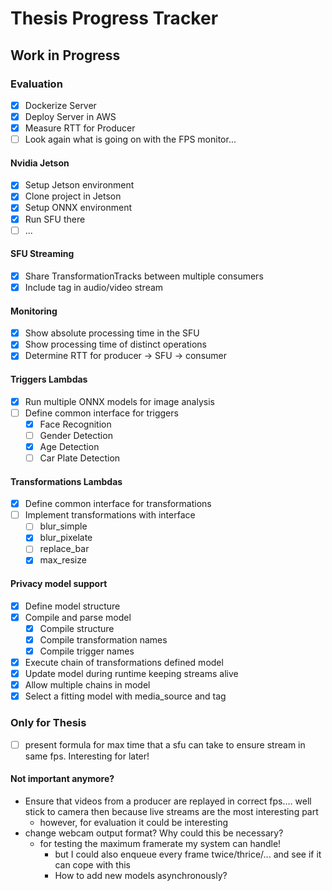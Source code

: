 # Thesis Progress Tracker

## Work in Progress

### Evaluation 

- [x] Dockerize Server
- [x] Deploy Server in AWS
- [x] Measure RTT for Producer
- [ ] Look again what is going on with the FPS monitor...

#### Nvidia Jetson

- [x] Setup Jetson environment
- [x] Clone project in Jetson
- [x] Setup ONNX environment
- [x] Run SFU there
- [ ] ...

#### SFU Streaming

- [x] Share TransformationTracks between multiple consumers
- [x] Include tag in audio/video stream

#### Monitoring

- [x] Show absolute processing time in the SFU
- [x] Show processing time of distinct operations
- [x] Determine RTT for producer &#8594; SFU &#8594; consumer

#### Triggers Lambdas

- [x] Run multiple ONNX models for image analysis
- [ ] Define common interface for triggers
    - [x] Face Recognition
    - [ ] Gender Detection
    - [x] Age Detection
    - [ ] Car Plate Detection

#### Transformations Lambdas

- [x] Define common interface for transformations
- [ ] Implement transformations with interface
    - [ ] blur_simple
    - [x] blur_pixelate
    - [ ] replace_bar
    - [x] max_resize

#### Privacy model support

- [x] Define model structure
- [x] Compile and parse model
    - [x] Compile structure
    - [x] Compile transformation names
    - [x] Compile trigger names
- [x] Execute chain of transformations defined model
- [x] Update model during runtime keeping streams alive
- [x] Allow multiple chains in model
- [x] Select a fitting model with media_source and tag

### Only for Thesis

- [ ] present formula for max time that a sfu can take to ensure stream in same fps. Interesting for later!</span>

#### Not important anymore?

- Ensure that videos from a producer are replayed in correct fps.... well stick to camera then because live streams are
  the most interesting part
    - however, for evaluation it could be interesting
- change webcam output format? Why could this be necessary?
    - for testing the maximum framerate my system can handle!
        - but I could also enqueue every frame twice/thrice/... and see if it can cope with this
        - How to add new models asynchronously?
